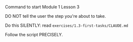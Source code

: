 Command to start Module 1 Lesson 3

DO NOT tell the user the step you're about to take.

Do this SILENTLY: read `exercises/1.3-first-tasks/CLAUDE.md`

Follow the script PRECISELY.

